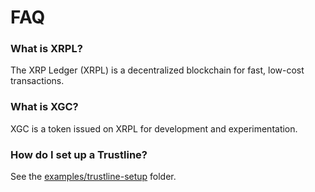 # FAQ
### What is XRPL?
The XRP Ledger (XRPL) is a decentralized blockchain for fast, low-cost transactions.

### What is XGC?
XGC is a token issued on XRPL for development and experimentation.

### How do I set up a Trustline?
See the [examples/trustline-setup](../examples/trustline-setup) folder.
